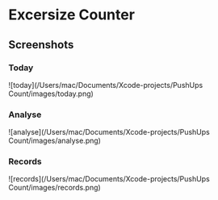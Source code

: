 # Excersize Counter

## Screenshots

### Today

![today](/Users/mac/Documents/Xcode-projects/PushUps Count/images/today.png)

### Analyse

![analyse](/Users/mac/Documents/Xcode-projects/PushUps Count/images/analyse.png)

### Records

![records](/Users/mac/Documents/Xcode-projects/PushUps Count/images/records.png)
